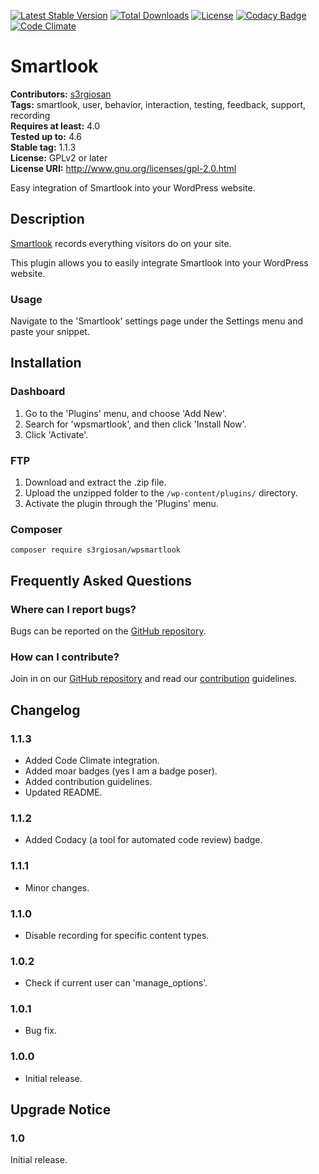 [![Latest Stable Version](https://poser.pugx.org/s3rgiosan/wpsmartlook/v/stable)](https://packagist.org/packages/s3rgiosan/wpsmartlook)
[![Total Downloads](https://poser.pugx.org/s3rgiosan/wpsmartlook/downloads)](https://packagist.org/packages/s3rgiosan/wpsmartlook)
[![License](https://poser.pugx.org/s3rgiosan/wpsmartlook/license)](https://packagist.org/packages/s3rgiosan/wpsmartlook)
[![Codacy Badge](https://api.codacy.com/project/badge/Grade/59b57a96cc6340ec8ceb65a3fea6f639)](https://www.codacy.com/app/s3rgiosan/wpsmartlook?utm_source=github.com&amp;utm_medium=referral&amp;utm_content=s3rgiosan/wpsmartlook&amp;utm_campaign=Badge_Grade)
[![Code Climate](https://codeclimate.com/github/s3rgiosan/wpsmartlook/badges/gpa.svg)](https://codeclimate.com/github/s3rgiosan/wpsmartlook)

# Smartlook #
**Contributors:** [s3rgiosan](https://profiles.wordpress.org/s3rgiosan)  
**Tags:** smartlook, user, behavior, interaction, testing, feedback, support, recording    
**Requires at least:** 4.0    
**Tested up to:** 4.6    
**Stable tag:** 1.1.3   
**License:** GPLv2 or later    
**License URI:** http://www.gnu.org/licenses/gpl-2.0.html    

Easy integration of Smartlook into your WordPress website.  

## Description ##

[Smartlook](https://www.getsmartlook.com) records everything visitors do on your site.

This plugin allows you to easily integrate Smartlook into your WordPress website.  

### Usage ###

Navigate to the 'Smartlook' settings page under the Settings menu and paste your snippet.  

## Installation ##

### Dashboard ###

1. Go to the 'Plugins' menu, and choose 'Add New'.
2. Search for 'wpsmartlook', and then click 'Install Now'.
2. Click 'Activate'.

### FTP ###

1. Download and extract the .zip file.
2. Upload the unzipped folder to the `/wp-content/plugins/` directory.
3. Activate the plugin through the 'Plugins' menu.

### Composer ###

`composer require s3rgiosan/wpsmartlook`

## Frequently Asked Questions ##

### Where can I report bugs? ###

Bugs can be reported on the [GitHub repository](https://github.com/s3rgiosan/wpsmartlook/issues).

### How can I contribute? ###

Join in on our [GitHub repository](https://github.com/s3rgiosan/wpsmartlook) and read our [contribution](https://github.com/s3rgiosan/wpsmartlook/blob/master/CONTRIBUTING.md) guidelines.

## Changelog ##

### 1.1.3 ###
* Added Code Climate integration.  
* Added moar badges (yes I am a badge poser).
* Added contribution guidelines.  
* Updated README. 

### 1.1.2 ###
* Added Codacy (a tool for automated code review) badge.  

### 1.1.1 ###
* Minor changes. 

### 1.1.0 ###
* Disable recording for specific content types.  

### 1.0.2 ###
* Check if current user can 'manage_options'.  

### 1.0.1 ###
* Bug fix. 

### 1.0.0 ###
* Initial release.  

## Upgrade Notice ##

### 1.0 ###
Initial release.  
